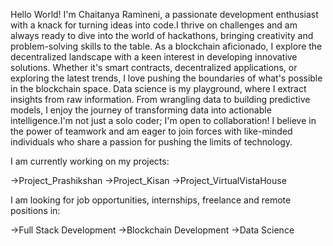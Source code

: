 Hello World! I'm Chaitanya Ramineni, a passionate development enthusiast with a knack for turning ideas into code.I thrive on challenges and am always ready to dive into the world of hackathons, bringing creativity and problem-solving skills to the table. As a blockchain aficionado, I explore the decentralized landscape with a keen interest in developing innovative solutions. Whether it's smart contracts, decentralized applications, or exploring the latest trends, I love pushing the boundaries of what's possible in the blockchain space. Data science is my playground, where I extract insights from raw information. From wrangling data to building predictive models, I enjoy the journey of transforming data into actionable intelligence.I'm not just a solo coder; I'm open to collaboration! I believe in the power of teamwork and am eager to join forces with like-minded individuals who share a passion for pushing the limits of technology.


I am currently working on my projects:



->Project_Prashikshan
->Project_Kisan
->Project_VirtualVistaHouse



I am looking for job opportunities, internships, freelance and remote positions in:



->Full Stack Development
->Blockchain Development
->Data Science
